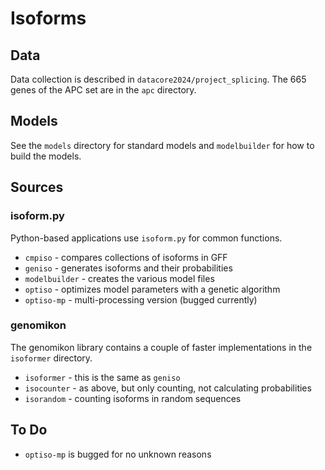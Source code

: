 Isoforms
========

## Data ##

Data collection is described in `datacore2024/project_splicing`. The 665 genes
of the APC set are in the `apc` directory.

## Models ##

See the `models` directory for standard models and `modelbuilder` for how to
build the models.

## Sources ##

### isoform.py

Python-based applications use `isoform.py` for common functions.

+ `cmpiso` - compares collections of isoforms in GFF
+ `geniso` - generates isoforms and their probabilities
+ `modelbuilder` - creates the various model files
+ `optiso` - optimizes model parameters with a genetic algorithm
+ `optiso-mp` - multi-processing version (bugged currently)

### genomikon

The genomikon library contains a couple of faster implementations in the
`isoformer` directory.

+ `isoformer` - this is the same as `geniso`
+ `isocounter` - as above, but only counting, not calculating probabilities
+ `isorandom` - counting isoforms in random sequences

## To Do ##

+ `optiso-mp` is bugged for no unknown reasons

